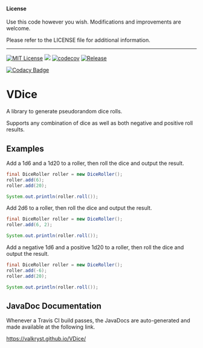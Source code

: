 #### License

Use this code however you wish. Modifications and improvements are welcome.

Please refer to the LICENSE file for additional information.

---

[![MIT License](https://img.shields.io/badge/license-MIT_License-green.svg)](https://github.com/Valkryst/VDice/blob/master/LICENSE.md) ![](https://travis-ci.org/Valkryst/VDice.svg?branch=master) [![codecov](https://codecov.io/gh/Valkryst/VDice/branch/master/graph/badge.svg)](https://codecov.io/gh/Valkryst/VDice) [![Release](https://jitpack.io/v/Valkryst/VDice.svg)](https://jitpack.io/#Valkryst/VDice)

[![Codacy Badge](https://api.codacy.com/project/badge/Grade/935164ad165841f9871665cde7975eaf)](https://www.codacy.com/app/Valkryst/VDice?utm_source=github.com&amp;utm_medium=referral&amp;utm_content=Valkryst/VDice&amp;utm_campaign=Badge_Grade)

# VDice

A library to generate pseudorandom dice rolls.

Supports any combination of dice as well as both negative and positive roll results.

## Examples
Add a 1d6 and a 1d20 to a roller, then roll the dice and output the result.

```java
final DiceRoller roller = new DiceRoller();
roller.add(6);
roller.add(20);

System.out.println(roller.roll());
```

Add 2d6 to a roller, then roll the dice and output the result.

```java
final DiceRoller roller = new DiceRoller();
roller.add(6, 2);

System.out.println(roller.roll());
```

Add a negative 1d6 and a positive 1d20 to a roller, then roll the dice and output the result.

```java
final DiceRoller roller = new DiceRoller();
roller.add(-6);
roller.add(20);

System.out.println(roller.roll());
```

## JavaDoc Documentation

Whenever a Travis CI build passes, the JavaDocs are auto-generated and made available at the following link.

https://valkryst.github.io/VDice/